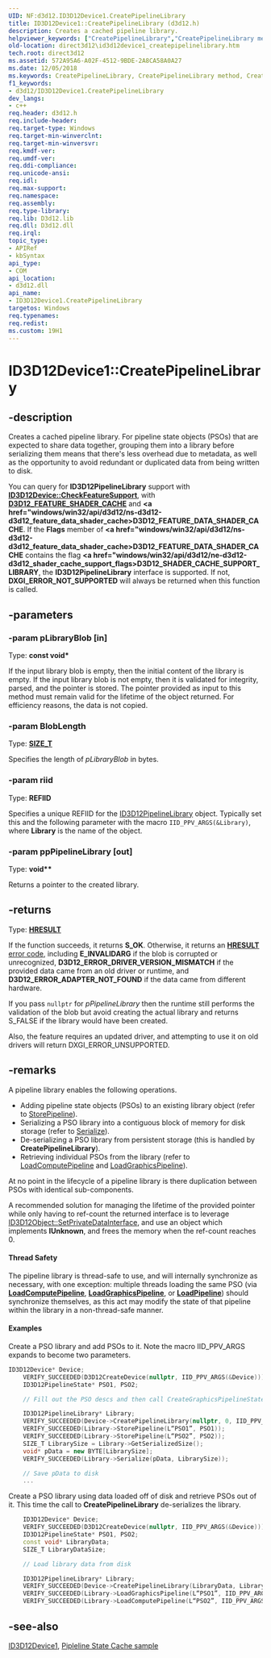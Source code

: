 ```yaml
---
UID: NF:d3d12.ID3D12Device1.CreatePipelineLibrary
title: ID3D12Device1::CreatePipelineLibrary (d3d12.h)
description: Creates a cached pipeline library.
helpviewer_keywords: ["CreatePipelineLibrary","CreatePipelineLibrary method","CreatePipelineLibrary method","ID3D12Device1 interface","ID3D12Device1 interface","CreatePipelineLibrary method","ID3D12Device1.CreatePipelineLibrary","ID3D12Device1::CreatePipelineLibrary","d3d12/ID3D12Device1::CreatePipelineLibrary","direct3d12.id3d12device1_createpipelinelibrary"]
old-location: direct3d12\id3d12device1_createpipelinelibrary.htm
tech.root: direct3d12
ms.assetid: 572A95A6-A02F-4512-9BDE-2A8CA58A0A27
ms.date: 12/05/2018
ms.keywords: CreatePipelineLibrary, CreatePipelineLibrary method, CreatePipelineLibrary method,ID3D12Device1 interface, ID3D12Device1 interface,CreatePipelineLibrary method, ID3D12Device1.CreatePipelineLibrary, ID3D12Device1::CreatePipelineLibrary, d3d12/ID3D12Device1::CreatePipelineLibrary, direct3d12.id3d12device1_createpipelinelibrary
f1_keywords:
- d3d12/ID3D12Device1.CreatePipelineLibrary
dev_langs:
- c++
req.header: d3d12.h
req.include-header: 
req.target-type: Windows
req.target-min-winverclnt: 
req.target-min-winversvr: 
req.kmdf-ver: 
req.umdf-ver: 
req.ddi-compliance: 
req.unicode-ansi: 
req.idl: 
req.max-support: 
req.namespace: 
req.assembly: 
req.type-library: 
req.lib: D3d12.lib
req.dll: D3d12.dll
req.irql: 
topic_type:
- APIRef
- kbSyntax
api_type:
- COM
api_location:
- d3d12.dll
api_name:
- ID3D12Device1.CreatePipelineLibrary
targetos: Windows
req.typenames: 
req.redist: 
ms.custom: 19H1
---
```


# ID3D12Device1::CreatePipelineLibrary

## -description

Creates a cached pipeline library. For pipeline state objects (PSOs) that are expected to share data together, grouping them into a library before serializing them means that there's less overhead due to metadata, as well as the opportunity to avoid redundant or duplicated data from being written to disk.

You can query for **ID3D12PipelineLibrary** support with <b><a href="windows/win32/api/d3d12/nf-d3d12-id3d12device-checkfeaturesupport">ID3D12Device::CheckFeatureSupport</a></b>, with <b><a href="indows/win32/api/d3d12/ne-d3d12-d3d12_feature">D3D12_FEATURE_SHADER_CACHE</a></b> and <b><a href="windows/win32/api/d3d12/ns-d3d12-d3d12_feature_data_shader_cache>D3D12_FEATURE_DATA_SHADER_CACHE</a></b>. If the **Flags** member of <b><a href="windows/win32/api/d3d12/ns-d3d12-d3d12_feature_data_shader_cache>D3D12_FEATURE_DATA_SHADER_CACHE</a></b> contains the flag <b><a href="windows/win32/api/d3d12/ne-d3d12-d3d12_shader_cache_support_flags>D3D12_SHADER_CACHE_SUPPORT_LIBRARY</a></b>, the **ID3D12PipelineLibrary** interface is supported. If not, **DXGI_ERROR_NOT_SUPPORTED** will always be returned when this function is called.
    
## -parameters

### -param pLibraryBlob [in]

Type: **const void\***

If the input library blob is empty, then the initial content of the library is empty. If the input library blob is not empty, then it is validated for integrity, parsed, and the pointer is stored. The pointer provided as input to this method must remain valid for the lifetime of the object returned. For efficiency reasons, the data is not copied. 

### -param BlobLength

Type: **[SIZE_T](/windows/desktop/winprog/windows-data-types)**

Specifies the length of *pLibraryBlob* in bytes.

### -param riid

Type: **REFIID**

Specifies a unique REFIID for the [ID3D12PipelineLibrary](/windows/desktop/api/d3d12/nn-d3d12-id3d12pipelinelibrary) object. Typically set this and the following parameter with the macro `IID_PPV_ARGS(&Library)`, where **Library** is the name of the object.

### -param ppPipelineLibrary [out]

Type: **void\*\***

Returns a pointer to the created library.

## -returns
Type: **[HRESULT](/windows/desktop/com/structure-of-com-error-codes)**

If the function succeeds, it returns **S_OK**. Otherwise, it returns an [**HRESULT**](/windows/desktop/com/structure-of-com-error-codes) [error code](/windows/desktop/com/com-error-codes-10), including **E_INVALIDARG** if the blob is corrupted or unrecognized, **D3D12_ERROR_DRIVER_VERSION_MISMATCH** if the provided data came from an old driver or runtime, and **D3D12_ERROR_ADAPTER_NOT_FOUND** if the data came from different hardware.

If you pass `nullptr` for *pPipelineLibrary* then the runtime still performs the validation of the blob but avoid creating the actual library and returns S_FALSE if the library would have been created.

Also, the feature requires an updated driver, and attempting to use it on old drivers will return DXGI_ERROR_UNSUPPORTED.

## -remarks

A pipeline library enables the following operations.

- Adding pipeline state objects (PSOs) to an existing library object (refer to <a href="https://docs.microsoft.com/windows/desktop/api/d3d12/nf-d3d12-id3d12pipelinelibrary-storepipeline">StorePipeline</a>).
- Serializing a PSO library into a contiguous block of memory for disk storage (refer to <a href="https://docs.microsoft.com/windows/desktop/api/d3d12/nf-d3d12-id3d12pipelinelibrary-serialize">Serialize</a>).
- De-serializing a PSO library from persistent storage (this is handled by <b>CreatePipelineLibrary</b>).
- Retrieving individual PSOs from the library (refer to <a href="https://docs.microsoft.com/windows/desktop/api/d3d12/nf-d3d12-id3d12pipelinelibrary-loadcomputepipeline">LoadComputePipeline</a> and <a href="https://docs.microsoft.com/windows/desktop/api/d3d12/nf-d3d12-id3d12pipelinelibrary-loadgraphicspipeline">LoadGraphicsPipeline</a>).

At no point in the lifecycle of a pipeline library is there duplication between PSOs with identical sub-components. 

A recommended solution for managing the lifetime of the provided pointer while only having to ref-count the returned interface is to leverage <a href="https://docs.microsoft.com/windows/desktop/api/d3d12/nf-d3d12-id3d12object-setprivatedatainterface">ID3D12Object::SetPrivateDataInterface</a>, and use an object which implements <b>IUnknown</b>, and frees the memory when the ref-count reaches 0. 

#### Thread Safety

The pipeline library is thread-safe to use, and will internally synchronize as necessary, with one exception: multiple threads loading the same PSO (via [**LoadComputePipeline**](nf-d3d12-id3d12pipelinelibrary-loadcomputepipeline.md),
[**LoadGraphicsPipeline**](nf-d3d12-id3d12pipelinelibrary-loadgraphicspipeline.md), or [**LoadPipeline**](nf-d3d12-id3d12pipelinelibrary1-loadpipeline.md)) should synchronize themselves, as this act may modify the state of that pipeline within the library in a non-thread-safe manner.

#### Examples

Create a PSO library and add PSOs to it. Note the macro IID_PPV_ARGS expands to become two parameters.

```cpp
ID3D12Device* Device; 
    VERIFY_SUCCEEDED(D3D12CreateDevice(nullptr, IID_PPV_ARGS(&Device))); 
    ID3D12PipelineState* PSO1, PSO2; 

    // Fill out the PSO descs and then call CreateGraphicsPipelineState or CreateComputePipelineState  

    ID3D12PipelineLibrary* Library; 
    VERIFY_SUCCEEDED(Device->CreatePipelineLibrary(nullptr, 0, IID_PPV_ARGS(&Library))); 
    VERIFY_SUCCEEDED(Library->StorePipeline(L“PSO1”, PSO1)); 
    VERIFY_SUCCEEDED(Library->StorePipeline(L“PSO2”, PSO2)); 
    SIZE_T LibrarySize = Library->GetSerializedSize(); 
    void* pData = new BYTE[LibrarySize]; 
    VERIFY_SUCCEEDED(Library->Serialize(pData, LibrarySize)); 

    // Save pData to disk 
    ...
```

Create a PSO library using data loaded off of disk and retrieve PSOs out of it. This time the call to <b>CreatePipelineLibrary</b> de-serializes the library.

```cpp
    ID3D12Device* Device; 
    VERIFY_SUCCEEDED(D3D12CreateDevice(nullptr, IID_PPV_ARGS(&Device))); 
    ID3D12PipelineState* PSO1, PSO2; 
    const void* LibraryData; 
    SIZE_T LibraryDataSize; 

    // Load library data from disk  

    ID3D12PipelineLibrary* Library; 
    VERIFY_SUCCEEDED(Device->CreatePipelineLibrary(LibraryData, LibraryDataSize, IID_PPV_ARGS(&Library))); 
    VERIFY_SUCCEEDED(Library->LoadGraphicsPipeline(L“PSO1”, IID_PPV_ARGS(&PSO1))); 
    VERIFY_SUCCEEDED(Library->LoadComputePipeline(L“PSO2”, IID_PPV_ARGS(&PSO2)));
```

## -see-also

<a href="https://docs.microsoft.com/windows/desktop/api/d3d12/nn-d3d12-id3d12device1">ID3D12Device1</a>, <a href="https://github.com/Microsoft/DirectX-Graphics-Samples/tree/master/Samples/Desktop/D3D12PipelineStateCache">Pipleline State Cache sample</a>
